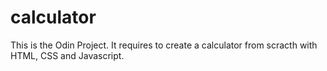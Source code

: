# calculator
This is the Odin Project. It requires to create a calculator from scracth with HTML, CSS and Javascript.
